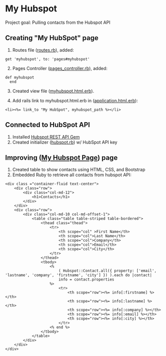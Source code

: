 # My Hubspot
Project goal: Pulling contacts from the Hubspot API

## Creating "My HubSpot" page
1. Routes file ([routes.rb](https://github.com/kvnlawrence/MyHubspot-Contacts/blob/master/config/routes.rb)),
added: 

```
get 'myhubspot', to: 'pages#myhubspot'
```
 
2. Pages Controller ([pages_controller.rb](https://github.com/kvnlawrence/MyHubspot-Contacts/blob/master/app/controllers/pages_controller.rb)), added:

```
def myhubspot
  end
```

3. Created view file ([myhubspot.html.erb](https://github.com/kvnlawrence/MyHubspot-Contacts/blob/master/app/views/pages/myhubspot.html.erb)).

4. Add rails link to myhubspot.html.erb in ([application.html.erb](https://github.com/kvnlawrence/MyHubspot-Contacts/blob/master/app/views/layouts/application.html.erb)):

```
<li><%= link_to "My HubSpot", myhubspot_path %></li>
```


## Connected to HubSpot API
1. Installed [Hubspot REST API Gem](https://github.com/adimichele/hubspot-ruby)
2. Created initializer ([hubspot.rb](https://github.com/kvnlawrence/MyHubspot-Contacts/blob/master/config/initializers/hubspot.rb)) w/ HubSpot API key

## Improving ([My Hubspot Page](https://github.com/kvnlawrence/MyHubspot-Contacts/blob/master/app/views/pages/myhubspot.html.erb)) page 
1. Created table to show contacts using HTML, CSS, and Bootstrap
2. Embedded Ruby to retrieve all contacts from hubspot API:
```
<div class ="container-fluid text-center">
    <div class="row">
        <div class="col-md-12">
            <h1>Contacts</h1>
        </div>
    </div>
    <div class="row">
        <div class="col-md-10 col-md-offset-1">
            <table class="table table-striped table-bordered">
                <thead class="thead">
                    <tr>
                        <th scope="col" >First Name</th>
                        <th scope="col">Last Name</th>
                        <th scope="col">Company</th>
                        <th scope="col">Email</th>
                        <th scope="col">City</th>
                    </tr>
                </thead>    
                <tbody>      
                    <% 
                        ( Hubspot::Contact.all({ property: ['email', 'lastname', 'company', 'firstname', 'city'] }) ).each do |contact|
                        info = contact.properties
                    %>
                        <tr>
                            <th scope="row"><%= info[:firstname] %></th>
                            <th scope="row"><%= info[:lastname] %></th>
                            <th scope="row"><%= info[:company] %></th>
                            <th scope="row"><%= info[:email] %></th>
                            <th scope="row"><%= info[:city] %></th>
                        </tr>
                    <% end %>
                </tbody>
            </table>
        </div>
    </div>
</div>
```
